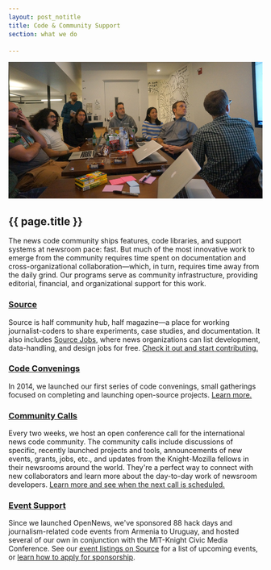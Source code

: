 ```yaml
---
layout: post_notitle
title: Code & Community Support
section: what we do

---
```

<img src="/media/img/community.jpg" class="topline">
<h2>{{ page.title }}</h2>
<p class="bodybig">The news code community ships features, code libraries, and support systems at newsroom pace: fast. But much of the most innovative work to emerge from the community requires time spent on documentation and cross-organizational collaboration—which, in turn, requires time away from the daily grind. Our programs serve as community infrastructure, providing editorial, financial, and organizational support for this work. </p>

### [Source](source.html)
Source is half community hub, half magazine—a place for working journalist-coders to share experiments, case studies, and documentation. It also includes [Source Jobs](https://source.opennews.org/en-US/jobs/), where news organizations can list development, data-handling, and design jobs for free. [Check it out and start contributing.](source.html)

### [Code Convenings](convenings.html)

In 2014, we launched our first series of code convenings, small gatherings focused on completing and launching open-source projects. [Learn more.](convenings.html)

### [Community Calls](calls.html)

Every two weeks, we host an open conference call for the international news code community. The community calls include discussions of specific, recently launched projects and tools, announcements of new events, grants, jobs, etc., and updates from the Knight-Mozilla fellows in their newsrooms around the world. They're a perfect way to connect with new collaborators and learn more about the day-to-day work of newsroom developers. [Learn more and see when the next call is scheduled.](calls.html)

### [Event Support](eventsupport.html)

Since we launched OpenNews, we've sponsored 88 hack days and journalism-related code events from Armenia to Uruguay, and hosted several of our own in conjunction with the MIT-Knight Civic Media Conference. See our [event listings on Source](https://source.opennews.org/en-US/articles/tags/events/) for a list of upcoming events, or [learn how to apply for sponsorship](eventsupport.html).
